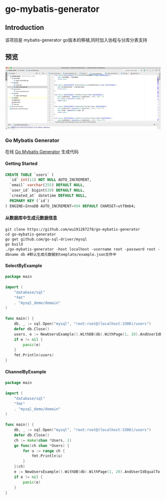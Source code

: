 # go-mybatis-generator

## Introduction

该项目是 mybatis-generator go版本的移植,同时加入协程与分库分表支持

## 预览

![preview](./images/preview.jpg)


### Go Mybatis Generator

在线 [Go Mybatis Generator](https://wu191287278.github.io/go-mybatis-generator/index.html) 生成代码


#### Getting Started

```sql
CREATE TABLE `users` (
  `id` int(11) NOT NULL AUTO_INCREMENT,
  `email` varchar(255) DEFAULT NULL,
  `user_id` bigint(20) DEFAULT NULL,
  `created_at` datetime DEFAULT NULL,
  PRIMARY KEY (`id`)
) ENGINE=InnoDB AUTO_INCREMENT=994 DEFAULT CHARSET=utf8mb4;
```


#### 从数据库中生成元数据信息
```
git clone https://github.com/wu191287278/go-mybatis-generator
cd go-mybatis-generator
go get github.com/go-sql-driver/mysql
go build
./go-mybatis-generator -host localhost -username root -password root -dbname db #默认生成元数据到template/example.json文件中
```

#### SelectByExample
```go
package main

import (
	"database/sql"
	"fmt"
	. "mysql_demo/domain"
)

func main() {
	db, _ := sql.Open("mysql", "root:root@(localhost:3306)/users")
	defer db.Close()
	users, e := NewUsersExample().WithDB(db).WithPage(1, 20).AndUserIdEqualTo(1).AndEmailLike("%@qq.com").SelectByExample()
	if e != nil {
		panic(e)
	}
	fmt.Println(users)
}

```

#### ChannelByExample

```go
package main

import (
	"database/sql"
	"fmt"
	. "mysql_demo/domain"
)

func main() {
	db, _ := sql.Open("mysql", "root:root@(localhost:3306)/users")
	defer db.Close()
	ch := make(chan *Users, 1)
	go func(ch chan *Users) {
		for u := range ch {
			fmt.Println(u)
		}
	}(ch)
	e := NewUsersExample().WithDB(db).WithPage(1, 20).AndUserIdEqualTo(1).SelectChannel(ch)
	if e != nil {
		panic(e)
	}
}

```
